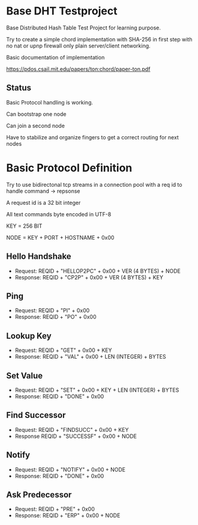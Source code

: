 # Base DHT Testproject

Base Distributed Hash Table Test Project for learning purpose. 

Try to create a simple chord implementation with SHA-256 in first step with no nat or upnp firewall only plain server/client networking. 

Basic documentation of implementation

https://pdos.csail.mit.edu/papers/ton:chord/paper-ton.pdf

## Status

Basic Protocol handling is working.

Can bootstrap one node 

Can join a second node 

Have to stabilize and organize fingers to get a correct routing for next nodes

# Basic Protocol Definition

Try to use bidirectonal tcp streams in a connection pool with a req id to handle command -> repsonse 

A request id is a 32 bit integer

All text commands byte encoded in UTF-8

KEY = 256 BIT 

NODE = KEY + PORT + HOSTNAME + 0x00 

## Hello Handshake

- Request:  REQID + "HELLOP2PC" + 0x00 + VER (4 BYTES) + NODE
- Response: REQID + "CP2P" + 0x00 + VER (4 BYTES) + KEY 

## Ping 

- Request:  REQID + "PI" + 0x00
- Response: REQID + "PO" + 0x00

## Lookup Key

- Request:  REQID + "GET" + 0x00 + KEY 
- Response: REQID + "VAL" + 0x00 + LEN (INTEGER) + BYTES 

## Set Value 

- Request:  REQID + "SET" + 0x00 + KEY + LEN (INTEGER) + BYTES 
- Response: REQID + "DONE" + 0x00

## Find Successor

- Request: REQID + "FINDSUCC" + 0x00 + KEY 
- Response REQID + "SUCCESSF" + 0x00 + NODE 

## Notify

- Request:  REQID + "NOTIFY" + 0x00 + NODE 
- Response: REQID + "DONE" + 0x00

## Ask Predecessor

- Request:  REQID + "PRE" + 0x00 
- Response: REQID + "ERP" + 0x00 + NODE

